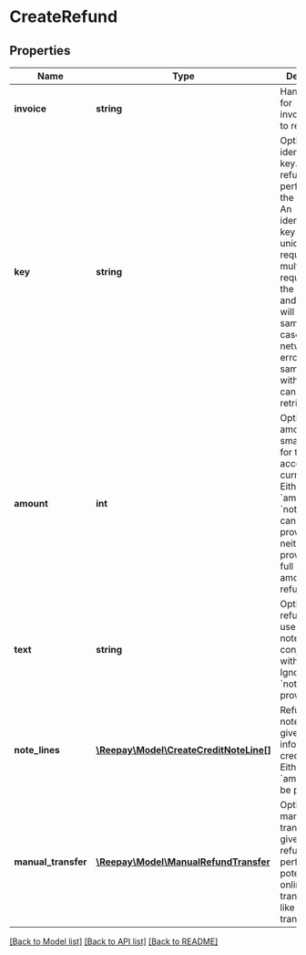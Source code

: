 # CreateRefund

## Properties
Name | Type | Description | Notes
------------ | ------------- | ------------- | -------------
**invoice** | **string** | Handle or id for invoice/charge to refund | 
**key** | **string** | Optional idempotency key. Only one refund can be performed for the same key. An idempotency key identifies uniquely the request and multiple requests with the same key and invoice will yield the same result. In case of networking errors the same request with same key can safely be retried. | [optional] 
**amount** | **int** | Optional amount in the smallest unit for the account currency. Either &#x60;amount&#x60; or &#x60;note_lines&#x60; can be provided, if neither is provided the full refundable amount is refunded. | [optional] 
**text** | **string** | Optional refund text to use on credit note. Used in conjunction with &#x60;amount&#x60;. Ignored if &#x60;note_lines&#x60; is provided. | [optional] 
**note_lines** | [**\Reepay\Model\CreateCreditNoteLine[]**](CreateCreditNoteLine.md) | Refund credit note lines to give detailed information for credit note. Either this or &#x60;amount&#x60; must be provided. | [optional] 
**manual_transfer** | [**\Reepay\Model\ManualRefundTransfer**](ManualRefundTransfer.md) | Optional manual transfer. If given no refund will be performed on potential online settled transaction like card transaction. | [optional] 

[[Back to Model list]](../README.md#documentation-for-models) [[Back to API list]](../README.md#documentation-for-api-endpoints) [[Back to README]](../README.md)


